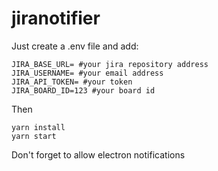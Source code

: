 # jiranotifier

Just create a .env file and add:
```
JIRA_BASE_URL= #your jira repository address
JIRA_USERNAME= #your email address
JIRA_API_TOKEN= #your token
JIRA_BOARD_ID=123 #your board id
```

Then 
```
yarn install
yarn start
```
Don't forget to allow electron notifications
